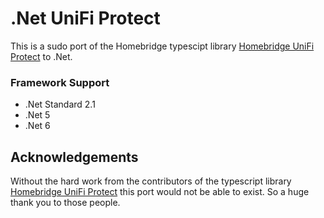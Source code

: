 # .Net UniFi Protect

This is a sudo port of the Homebridge typescipt library [Homebridge UniFi Protect](https://github.com/hjdhjd/homebridge-unifi-protect) to .Net.

### Framework Support

* .Net Standard 2.1
* .Net 5
* .Net 6

## Acknowledgements

Without the hard work from the contributors of the typescript library [Homebridge UniFi Protect](https://github.com/hjdhjd/homebridge-unifi-protect) this port would not be able to exist. So a huge thank you to those people.

